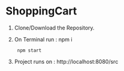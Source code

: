 # ShoppingCart

1. Clone/Download the Repository.
2. On Terminal run : 
        npm i
       
        npm start
        
3. Project runs on : http://localhost:8080/src
